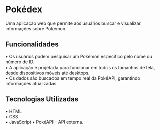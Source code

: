 # Pokédex  
Uma aplicação web que permite aos usuários buscar e visualizar informações sobre Pokémon. 

## Funcionalidades
• Os usuários podem pesquisar um Pokémon específico pelo nome ou número de ID.  
• A aplicação é projetada para funcionar em todos os tamanhos de tela, desde dispositivos móveis até desktops.  
• Os dados são buscados em tempo real da PokéAPI, garantindo informações atualizadas.  

## Tecnologias Utilizadas
• HTML  
• CSS  
• JavaScript
• PokéAPI - API externa.

